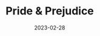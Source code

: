 ---
date: 2023-02-28
dateYear: 2023
isbn: 9789387779679
title: Pride & Prejudice
description: "Elizabeth Bennett's early determination to dislike Mr. Darcy is a prejudice only matched by his arrogant pride."
cover: cover_prideandprejudice.jpeg
coverGoogle:  
pageCount: 519
authors: Jane Austen
publishers: Fingerprint Classics
published: 2018
publishedYear: 2017
shelves:
- fiction
---
